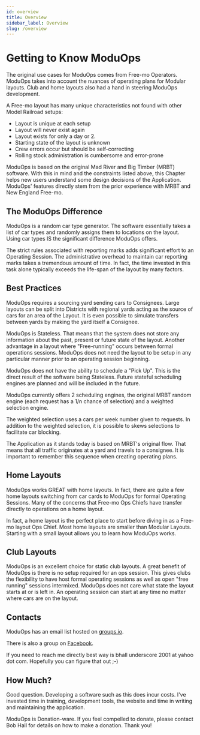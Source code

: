 ```yaml
---
id: overview
title: Overview
sidebar_label: Overview
slug: /overview
---
```


# Getting to Know ModuOps

The original use cases for ModuOps comes from Free-mo Operators. ModuOps takes into account the nuances of operating plans for Modular layouts. Club and home layouts also had a hand in steering ModuOps development.

A Free-mo layout has many unique characteristics not found with other Model Railroad setups:

- Layout is unique at each setup
- Layout will never exist again
- Layout exists for only a day or 2.
- Starting state of the layout is unknown
- Crew errors occur but should be self-correcting
- Rolling stock administration is cumbersome and error-prone

ModuOps is based on the original Mad River and Big Timber (MRBT) software. With this in mind and the constraints listed above, this Chapter helps new users understand some design decisions of the Application. ModuOps' features directly stem from the prior experience with MRBT and New England Free-mo.

## The ModuOps Difference

ModuOps is a random car type generator. The software essentially takes a list of car types and randomly assigns them to locations on the layout. Using car types IS the significant difference ModuOps offers.

The strict rules associated with reporting marks adds significant effort to an Operating Session. The administrative overhead to maintain car reporting marks takes a tremendous amount of time. In fact, the time invested in this task alone typically exceeds the life-span of the layout by many factors.

## Best Practices

ModuOps requires a sourcing yard sending cars to Consignees. Large layouts can be split into Districts with regional yards acting as the source of cars for an area of the Layout. It is even possible to simulate transfers between yards by making the yard itself a Consignee.

ModuOps is Stateless. That means that the system does not store any information about the past, present or future state of the layout. Another advantage in a layout where "Free-running" occurs between formal operations sessions. ModuOps does not need the layout to be setup in any particular manner prior to an operating session beginning.

ModuOps does not have the ability to schedule a "Pick Up". This is the direct result of the software being Stateless. Future stateful scheduling engines are planned and will be included in the future.

ModuOps currently offers 2 scheduling engines, the original MRBT random engine (each request has a 1/n chance of selection) and a weighted selection engine.

The weighted selection uses a cars per week number given to requests. In addition to the weighted selection, it is possible to skews selections to facilitate car blocking.

The Application as it stands today is based on MRBT's original flow. That means that all traffic originates at a yard and travels to a consignee. It is important to remember this sequence when creating operating plans.

## Home Layouts

ModuOps works GREAT with home layouts. In fact, there are quite a few home layouts switching from car cards to ModuOps for formal Operating Sessions. Many of the concerns that Free-mo Ops Chiefs have transfer directly to operations on a home layout.

In fact, a home layout is the perfect place to start before diving in as a Free-mo layout Ops Chief. Most home layouts are smaller than Modular Layouts. Starting with a small layout allows you to learn how ModuOps works.

## Club Layouts

ModuOps is an excellent choice for static club layouts. A great benefit of ModuOps is there is no setup required for an ops session. This gives clubs the flexibility to have host formal operating sessions as well as open "free running" sessions intermixed. ModuOps does not care what state the layout starts at or is left in. An operating session can start at any time no matter where cars are on the layout.

## Contacts

ModuOps has an email list hosted on [groups.io](https://groups.io/g/moduops/topics).

There is also a group on [Facebook](https://www.facebook.com/groups/1029861033780522).

If you need to reach me directly best way is bhall underscore 2001 at yahoo dot com. Hopefully you can figure that out ;-)

## How Much?

Good question. Developing a software such as this does incur costs. I've invested time in training, development tools, the website and time in writing and maintaining the application.

ModuOps is Donation-ware. If you feel compelled to donate, please contact Bob Hall for details on how to make a donation. Thank you!

